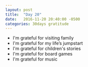 ```yaml
---
layout: post
title:  "Day 20"
date:   2016-11-20 20:40:00 -0500
categories: 30days gratitude
---
```


* I'm grateful for visiting family
* I'm grateful for my life’s jumpstart
* I'm grateful for children's stories
* I'm grateful for board games 
* I'm grateful for music